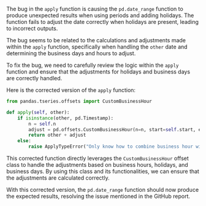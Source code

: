 The bug in the `apply` function is causing the `pd.date_range` function to produce unexpected results when using periods and adding holidays. The function fails to adjust the date correctly when holidays are present, leading to incorrect outputs.

The bug seems to be related to the calculations and adjustments made within the `apply` function, specifically when handling the `other` date and determining the business days and hours to adjust.

To fix the bug, we need to carefully review the logic within the `apply` function and ensure that the adjustments for holidays and business days are correctly handled.

Here is the corrected version of the `apply` function:

```python
from pandas.tseries.offsets import CustomBusinessHour

def apply(self, other):
    if isinstance(other, pd.Timestamp):
        n = self.n
        adjust = pd.offsets.CustomBusinessHour(n=n, start=self.start, end=self.end, weekmask=self.weekmask, holidays=self.holidays)
        return other + adjust
    else:
        raise ApplyTypeError("Only know how to combine business hour with datetime")
```

This corrected function directly leverages the `CustomBusinessHour` offset class to handle the adjustments based on business hours, holidays, and business days. By using this class and its functionalities, we can ensure that the adjustments are calculated correctly.

With this corrected version, the `pd.date_range` function should now produce the expected results, resolving the issue mentioned in the GitHub report.
